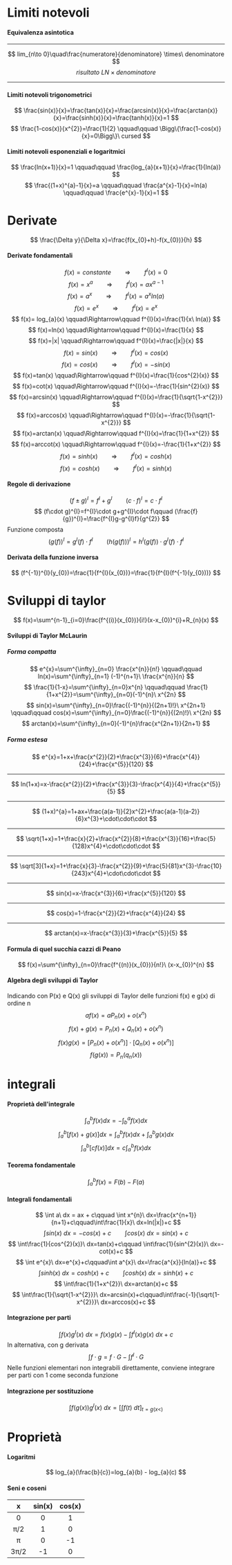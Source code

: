 # Limiti notevoli
#### Equivalenza asintotica
___
 $$
 lim_{n\to 0}\quad\frac{numeratore}{denominatore} \times\ denominatore
$$
$$
  risultato\ LN \times denominatore
$$
___
#### Limiti notevoli trigonometrici
$$ 
\frac{sin(x)}{x}=\frac{tan(x)}{x}=\frac{arcsin(x)}{x}=\frac{arctan(x)}{x}=\frac{sinh(x)}{x}=\frac{tanh(x)}{x}=1
$$
$$
	\frac{1-cos(x)}{x^{2}}=\frac{1}{2}
	\qquad\qquad
	\Bigg\{\frac{1-cos(x)}{x}=0\Bigg\}\ cursed
$$
#### Limiti notevoli esponenziali e logaritmici
$$
	\frac{ln(x+1)}{x}=1
	\qquad\qquad
	\frac{log_{a}(x+1)}{x}=\frac{1}{ln(a)}
$$
$$ 
	\frac{(1+x)^{a}-1}{x}=a
	\qquad\qquad
	\frac{a^{x}-1}{x}=ln(a)
	\qquad\qquad
	\frac{e^{x}-1}{x}=1
$$
# Derivate
$$
	\frac{\Delta y}{\Delta x}=\frac{f(x_{0}+h)-f(x_{0})}{h}
$$

#### Derivate fondamentali
$$
	f(x)=constante \qquad\Rightarrow\qquad f^{I}(x)=0
$$
$$ 
	f(x)=x^{a} \qquad\Rightarrow\qquad f^{I}(x)=ax^{a-1}
$$
$$ 
	f(x)=a^{x} \qquad\Rightarrow\qquad f^{I}(x)=a^{x}ln(a)
$$
$$ 
	f(x)=e^{x} \qquad\Rightarrow\qquad f^{I}(x)=e^{x}
$$
$$ 
	f(x)= log_{a}(x) \qquad\Rightarrow\qquad f^{I}(x)=\frac{1}{x\ ln(a)}
$$
$$ 
	f(x)=ln(x) \qquad\Rightarrow\qquad f^{I}(x)=\frac{1}{x}
$$
$$ 
	f(x)=|x| \qquad\Rightarrow\qquad f^{I}(x)=\frac{|x|}{x}
$$
$$ 
	f(x)=sin(x) \qquad\Rightarrow\qquad f^{I}(x)=cos(x)
$$
$$ 
	f(x)=cos(x) \qquad\Rightarrow\qquad f^{I}(x)=-sin(x)
$$
$$ 
	f(x)=tan(x) \qquad\Rightarrow\qquad f^{I}(x)=\frac{1}{cos^{2}(x)}
$$
$$ 
	f(x)=cot(x) \qquad\Rightarrow\qquad f^{I}(x)=-\frac{1}{sin^{2}(x)}
$$
$$ 
	f(x)=arcsin(x) \qquad\Rightarrow\qquad f^{I}(x)=\frac{1}{\sqrt{1-x^{2}}}
$$
$$ 
	f(x)=arccos(x) \qquad\Rightarrow\qquad f^{I}(x)=-\frac{1}{\sqrt{1-x^{2}}}
$$
$$ 
	f(x)=arctan(x) \qquad\Rightarrow\qquad f^{I}(x)=\frac{1}{1+x^{2}}
$$
$$ 
	f(x)=arccot(x) \qquad\Rightarrow\qquad f^{I}(x)=-\frac{1}{1+x^{2}}
$$
$$ 
	f(x)=sinh(x) \qquad\Rightarrow\qquad f^{I}(x)=cosh(x)
$$
$$ 
	f(x)=cosh(x) \qquad\Rightarrow\qquad f^{I}(x)=sinh(x)
$$

#### Regole di derivazione
$$
(f\pm g)^{I} = f^{I} + g^{I}\qquad (c\cdot f)^{I}=c\cdot f^{I}
$$
$$
(f\cdot g)^{I}=f^{I}\cdot g+g^{I}\cdot f\qquad (\frac{f}{g})^{I}=\frac{f^{I}g-g^{I}f}{g^{2}}
$$
Funzione composta
$$
(g(f))^{I}=g^{I}(f)\cdot f^{I}\qquad (h(g(f)))^{I}=h^{I}(g(f))\cdot g^{I}(f)\cdot f^{I}
$$
#### Derivata della funzione inversa
$$
	(f^{-1})^{I}(y_{0})=\frac{1}{f^{I}(x_{0})}=\frac{1}{f^{I}(f^{-1}(y_{0}))}
$$
# Sviluppi di taylor
$$
f(x)=\sum^{n-1}_{i=0}\frac{f^{(i)}(x_{0})}{i!}(x-x_{0})^{i}+R_{n}(x)	
$$
#### Sviluppi di Taylor McLaurin
##### Forma compatta
$$
e^{x}=\sum^{\infty}_{n=0} \frac{x^{n}}{n!}
\qquad\qquad
ln(x)=\sum^{\infty}_{n=1} (-1)^{n+1}\ \frac{x^{n}}{n}
$$
$$ 
\frac{1}{1-x}=\sum^{\infty}_{n=0}x^{n}
\qquad\qquad
\frac{1}{1+x^{2}}=\sum^{\infty}_{n=0}(-1)^{n}\ x^{2n}
$$
$$
sin(x)=\sum^{\infty}_{n=0}\frac{(-1)^{n}}{(2n+1)!}\ x^{2n+1}
\qquad\qquad
cos(x)=\sum^{\infty}_{n=0}\frac{(-1)^{n}}{(2n)!}\ x^{2n}
$$
$$ 
	arctan(x)=\sum^{\infty}_{n=0}(-1)^{n}\frac{x^{2n+1}}{2n+1}
$$
##### Forma estesa
$$
e^{x}=1+x+\frac{x^{2}}{2}+\frac{x^{3}}{6}+\frac{x^{4}}{24}+\frac{x^{5}}{120}
$$
___
$$
ln(1+x)=x-\frac{x^{2}}{2}+\frac{x^{3}}{3}-\frac{x^{4}}{4}+\frac{x^{5}}{5}
$$
___
$$
(1+x)^{a}=1+ax+\frac{a(a-1)}{2}x^{2}+\frac{a(a-1)(a-2)}{6}x^{3}+\cdot\cdot\cdot
$$
___
$$
\sqrt{1+x}=1+\frac{x}{2}+\frac{x^{2}}{8}+\frac{x^{3}}{16}+\frac{5}{128}x^{4}+\cdot\cdot\cdot
$$
___
$$
\sqrt[3]{1+x}=1+\frac{x}{3}-\frac{x^{2}}{9}+\frac{5}{81}x^{3}-\frac{10}{243}x^{4}+\cdot\cdot\cdot
$$
___
$$
	sin(x)=x-\frac{x^{3}}{6}+\frac{x^{5}}{120}
$$
___
$$
	cos(x)=1-\frac{x^{2}}{2}+\frac{x^{4}}{24}
$$
___
$$
arctan(x)=x-\frac{x^{3}}{3}+\frac{x^{5}}{5}
$$
#### Formula di quel succhia cazzi di Peano
$$
f(x)=\sum^{\infty}_{n=0}\frac{f^{(n)}(x_{0})}{n!}\ (x-x_{0})^{n}
$$
#### Algebra degli sviluppi di Taylor
Indicando con P(x) e Q(x) gli sviluppi di Taylor delle funzioni f(x) e g(x) di ordine n
$$
	af(x)= aP_{n}(x)+o(x^{n})
$$
$$
f(x)+g(x)=P_{n}(x)+Q_{n}(x)+o(x^{n})
$$
$$
f(x)g(x)=[P_{n}(x)+o(x^{n})]\cdot[Q_{n}(x)+o(x^{n})]
$$
$$
f(g(x))=P_{n}(q_{n}(x))
$$

# integrali
#### Proprietà dell'integrale
$$
\int^{b}_{a}f(x)dx=-\int^{a}_{b}f(x)dx
$$
$$
\int_{a}^{b}[f(x)+g(x)]dx=\int_{a}^{b}f(x)dx+\int_{a}^{b}g(x)dx
$$
$$
\int_{a}^{b}[cf(x)]dx=c\int_{a}^{b}f(x)dx
$$
#### Teorema fondamentale
$$
\int_{a}^{b}f(x)=F(b)-F(a)
$$
#### Integrali fondamentali
$$
\int a\ dx = ax + c\qquad \int x^{n}\ dx=\frac{x^{n+1}}{n+1}+c\qquad\int\frac{1}{x}\ dx=ln(|x|)+c
$$
$$
\int sin(x)\ dx= -cos(x)+c\qquad \int cos(x)\ dx=sin(x)+c
$$
$$
\int\frac{1}{cos^{2}(x)}\ dx=tan(x)+c\qquad \int\frac{1}{sin^{2}(x)}\ dx=-cot(x)+c
$$
$$
\int e^{x}\ dx=e^{x}+c\qquad\int a^{x}\ dx=\frac{a^{x}}{ln(a)}+c
$$
$$
\int sinh(x)\ dx=cosh(x)+c\qquad\int cosh(x)\ dx=sinh(x)+c
$$
$$
\int\frac{1}{1+x^{2}}\ dx=arctan(x)+c
$$
$$
\int\frac{1}{\sqrt{1-x^{2}}}\ dx=arcsin(x)+c\qquad\int\frac{-1}{\sqrt{1-x^{2}}}\ dx=arccos(x)+c
$$
#### Integrazione per parti
$$
\int f(x)g^{I}(x)\ dx=f(x)g(x)-\int f^{I}(x)g(x)\ dx+c
$$
In alternativa, con g derivata
$$
\int f\cdot g = f\cdot G - \int f^{I}\cdot G
$$
Nelle funzioni elementari non integrabili direttamente, conviene integrare per parti con 1 come seconda funzione

#### Integrazione per sostituzione
$$
\int f(g(x))g^{I}(x)\ dx= \left[\int f(t)\ dt\right]_{t=g(x<)}
$$



# Proprietà
#### Logaritmi
$$ log_{a}(\frac{b}{c})=log_{a}(b) - log_{a}(c) $$

#### Seni e coseni
x | sin(x) | cos(x)
:--:|:--:|:--:
0|0|1
π/2|1|0
π|0|-1
3π/2|-1|0
